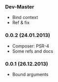 ### Dev-Master

* Bind context
* Ref & fix

### 0.0.2 (24.01.2013)

* Composer: PSR-4
* Some refs and docs

### 0.0.1 (26.12.2013)

* Bound arguments
